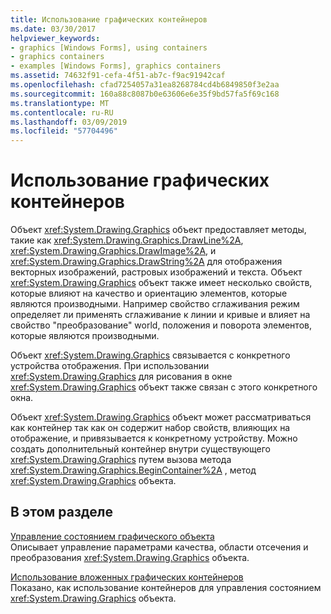 ```yaml
---
title: Использование графических контейнеров
ms.date: 03/30/2017
helpviewer_keywords:
- graphics [Windows Forms], using containers
- graphics containers
- examples [Windows Forms], graphics containers
ms.assetid: 74632f91-cefa-4f51-ab7c-f9ac91942caf
ms.openlocfilehash: cfad7254057a31ea8268784cd4b6849850f3e2aa
ms.sourcegitcommit: 160a88c8087b0e63606e6e35f9bd57fa5f69c168
ms.translationtype: MT
ms.contentlocale: ru-RU
ms.lasthandoff: 03/09/2019
ms.locfileid: "57704496"
---
```

# <a name="using-graphics-containers"></a>Использование графических контейнеров
Объект <xref:System.Drawing.Graphics> объект предоставляет методы, такие как <xref:System.Drawing.Graphics.DrawLine%2A>, <xref:System.Drawing.Graphics.DrawImage%2A>, и <xref:System.Drawing.Graphics.DrawString%2A> для отображения векторных изображений, растровых изображений и текста. Объект <xref:System.Drawing.Graphics> объект также имеет несколько свойств, которые влияют на качество и ориентацию элементов, которые являются производными. Например свойство сглаживания режим определяет ли применять сглаживание к линии и кривые и влияет на свойство "преобразование" world, положения и поворота элементов, которые являются производными.  
  
 Объект <xref:System.Drawing.Graphics> связывается с конкретного устройства отображения. При использовании <xref:System.Drawing.Graphics> для рисования в окне <xref:System.Drawing.Graphics> объект также связан с этого конкретного окна.  
  
 Объект <xref:System.Drawing.Graphics> объект может рассматриваться как контейнер так как он содержит набор свойств, влияющих на отображение, и привязывается к конкретному устройству. Можно создать дополнительный контейнер внутри существующего <xref:System.Drawing.Graphics> путем вызова метода <xref:System.Drawing.Graphics.BeginContainer%2A> , метод <xref:System.Drawing.Graphics> объекта.  
  
## <a name="in-this-section"></a>В этом разделе  
 [Управление состоянием графического объекта](managing-the-state-of-a-graphics-object.md)  
 Описывает управление параметрами качества, области отсечения и преобразования <xref:System.Drawing.Graphics> объекта.  
  
 [Использование вложенных графических контейнеров](using-nested-graphics-containers.md)  
 Показано, как использование контейнеров для управления состоянием <xref:System.Drawing.Graphics> объекта.
